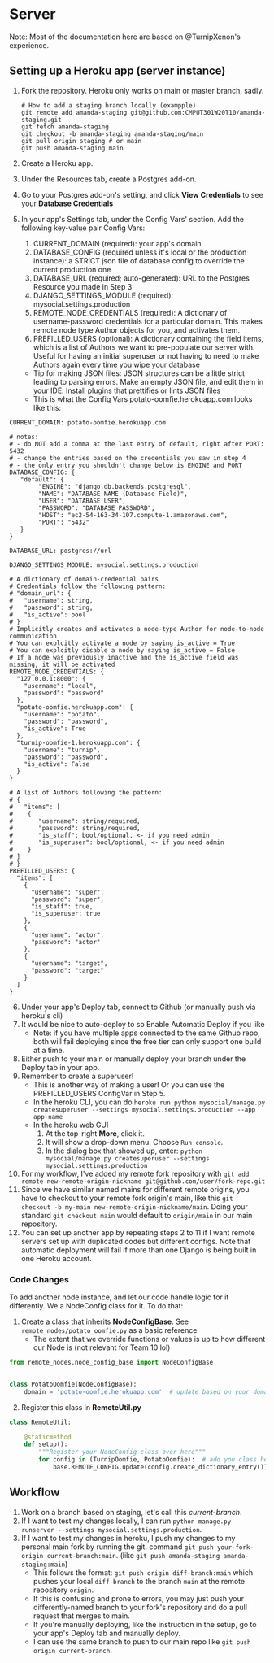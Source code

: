 # Server

Note: Most of the documentation here are based on @TurnipXenon's experience.

## Setting up a Heroku app (server instance)

1. Fork the repository. Heroku only works on main or master branch, sadly.
   ```
   # How to add a staging branch locally (exampple)
   git remote add amanda-staging git@github.com:CMPUT301W20T10/amanda-staging.git
   git fetch amanda-staging
   git checkout -b amanda-staging amanda-staging/main
   git pull origin staging # or main
   git push amanda-staging main
   ```
2. Create a Heroku app.
3. Under the Resources tab, create a Postgres add-on.
4. Go to your Postgres add-on's setting, and click **View Credentials** to see your **Database Credentials**
5. In your app's Settings tab, under the Config Vars' section. Add the following key-value pair Config Vars:
    1. CURRENT_DOMAIN (required): your app's domain
    2. DATABASE_CONFIG (required unless it's local or the production instance): a STRICT json file of database config to
       override the current production one
    3. DATABASE_URL (required; auto-generated): URL to the Postgres Resource you made in Step 3
    4. DJANGO_SETTINGS_MODULE (required): mysocial.settings.production
    5. REMOTE_NODE_CREDENTIALS (required): A dictionary of username-password credentials for a particular domain. This
       makes remote node type Author objects for you, and activates them.
    6. PREFILLED_USERS (optional): A dictionary containing the field items, which is a list of Authors we want to
       pre-populate our server with. Useful for having an initial superuser or not having to need to make Authors again
       every time you wipe your database

    - Tip for making JSON files: JSON structures can be a little strict leading to parsing errors. Make an empty JSON
      file, and edit them in your IDE. Install plugins that prettifies or lints JSON files
    - This is what the Config Vars potato-oomfie.herokuapp.com looks like this:

```
CURRENT_DOMAIN: potato-oomfie.herokuapp.com

# notes:
# - do NOT add a comma at the last entry of default, right after PORT: 5432
# - change the entries based on the credentials you saw in step 4
# - the only entry you shouldn't change below is ENGINE and PORT
DATABASE_CONFIG: {
   "default": {
        "ENGINE": "django.db.backends.postgresql",
        "NAME": "DATABASE NAME (Database Field)",
        "USER": "DATABASE USER",
        "PASSWORD": "DATABASE PASSWORD",
        "HOST": "ec2-54-163-34-107.compute-1.amazonaws.com",
        "PORT": "5432"
   }
}

DATABASE_URL: postgres://url

DJANGO_SETTINGS_MODULE: mysocial.settings.production

# A dictionary of domain-credential pairs
# Credentials follow the following pattern:
# "domain_url": {
#   "username": string,
#   "password": string,
#   "is_active": bool
# } 
# Implicitly creates and activates a node-type Author for node-to-node communication
# You can explcitly activate a node by saying is_active = True
# You can explcitly disable a node by saying is_active = False
# If a node was previously inactive and the is_active field was missing, it will be activated
REMOTE_NODE_CREDENTIALS: {
  "127.0.0.1:8000": {
    "username": "local",
    "password": "password"
  },
  "potato-oomfie.herokuapp.com": {
    "username": "potato",
    "password": "password",
    "is_active": True
  },
  "turnip-oomfie-1.herokuapp.com": {
    "username": "turnip",
    "password": "password",
    "is_active": False
  }
}

# A list of Authors following the pattern:
# {
#   "items": [
#    {
#       "username": string/required,
#       "password": string/required,
#       "is_staff": bool/optional, <- if you need admin
#       "is_superuser": bool/optional, <- if you need admin
#    }
# ]
# }
PREFILLED_USERS: {
  "items": [
    {
      "username": "super",
      "password": "super",
      "is_staff": true,
      "is_superuser: true
    },
    {
      "username": "actor",
      "password": "actor"
    },
    {
      "username": "target",
      "password": "target"
    }
  ]
}
```

6. Under your app's Deploy tab, connect to Github (or manually push via heroku's cli)
7. It would be nice to auto-deploy to so Enable Automatic Deploy if you like
    - Note: if you have multiple apps connected to the same Github repo, both will fail deploying since the free tier
      can only support one build at a time.
8. Either push to your main or manually deploy your branch under the Deploy tab in your app.
9. Remember to create a superuser!
    - This is another way of making a user! Or you can use the PREFILLED_USERS ConfigVar in Step 5.
    - In the heroku CLI, you can
      do `heroku run python mysocial/manage.py createsuperuser --settings mysocial.settings.production --app app-name`
    - In the heroku web GUI
        1. At the top-right **More**, click it.
        2. It will show a drop-down menu. Choose `Run console`.
        3. In the dialog box that showed up,
           enter: `python mysocial/manage.py createsuperuser --settings mysocial.settings.production`
10. For my workflow, I've added my remote fork repository
    with `git add remote new-remote-origin-nickname git@github.com/user/fork-repo.git`
11. Since we have similar named mains for different remote origins, you have to checkout to your remote fork origin's
    main, like this `git checkout -b my-main new-remote-origin-nickname/main`. Doing your standard `git checkout main`
    would default to `origin/main` in our main repository.
12. You can set up another app by repeating steps 2 to 11 if I want remote servers set up with duplicated codes but
    different configs. Note that automatic deployment will fail if more than one Django is being built in one Heroku
    account.

### Code Changes

To add another node instance, and let our code handle logic for it differently. We a NodeConfig class for it. To do
that:

1. Create a class that inherits **NodeConfigBase**. See `remote_nodes/potato_oomfie.py` as a basic reference
    - The extent that we override functions or values is up to how different our Node is (not relevant for Team 10 lol)

```python
from remote_nodes.node_config_base import NodeConfigBase


class PotatoOomfie(NodeConfigBase):
    domain = 'potato-oomfie.herokuapp.com'  # update based on your domain!
```

2. Register this class in **RemoteUtil.py**

```python
class RemoteUtil:

    @staticmethod
    def setup():
        """Register your NodeConfig class over here"""
        for config in (TurnipOomfie, PotatoOomfie):  # add you class here!!!
            base.REMOTE_CONFIG.update(config.create_dictionary_entry())
```

## Workflow

1. Work on a branch based on staging, let's call this *current-branch*.
2. If I want to test my changes locally, I can run `python manage.py runserver --settings mysocial.settings.production`.
3. If I want to test my changes in heroku, I push my changes to my personal main fork by running the git.
   command `git push your-fork-origin current-branch:main`. (like `git push amanda-staging amanda-staging:main`)
    - This follows the format: `git push origin diff-branch:main` which pushes your local `diff-branch` to the
      branch `main` at the remote repository `origin`.
    - If this is confusing and prone to errors, you may just push your differently-named branch to your fork's
      repository and do a pull request that merges to main.
    - If you're manually deploying, like the instruction in the setup, go to your app's Deploy tab and manually deploy.
    - I can use the same branch to push to our main repo like `git push origin current-branch`.
